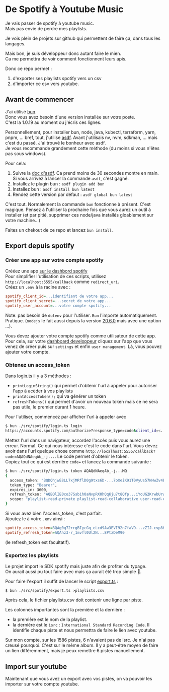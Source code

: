 # De Spotify à Youtube Music

Je vais passer de spotify à youtube music.  
Mais pas envie de perdre mes playlists.

Je vois plein de projets sur github qui permettent de faire ça, dans tous les langages.

Mais bon, je suis développeur donc autant faire le mien.  
Ca me permettra de voir comment fonctionnent leurs apis.

Donc ce repo permet :

1. d'exporter ses playlists spotify vers un csv
2. d'importer ce csv vers youtube.

## Avant de commencer

J'ai utilisé [bun](https://bun.sh/).  
Donc vous avez besoin d'une version installée sur votre poste.  
C'est la 1.0.19 au moment ou j'écris ces lignes.

Personnellement, pour installer bun, node, java, kubectl, terraform, yarn, pnpm, ... bref, tout, j'utilise [asdf](https://asdf-vm.com/). Avant j'utilisais nv, nvm, sdkman, ... mais c'est du passé. J'ai trouvé le bonheur avec asdf.  
Je vous recommande grandement cette méthode (du moins si vous n'êtes pas sous windows).

Pour cela:

1. Suivre la [doc d'asdf](https://asdf-vm.com/guide/getting-started.html). Ca prend moins de 30 secondes montre en main. Si vous arrivez à lancer la commande `asdf`, c'est gagné.
2. Installez le plugin bun : `asdf plugin add bun`
3. Installez bun : `asdf install bun latest`
4. Rendez cette version par défaut : `asdf global bun latest`

C'est tout. Normalement la commande `bun` fonctionne à présent. C'est magique. Pensez à l'utiliser la prochaine fois que vous aurez un outil à installer (et par pitié, supprimer ces node/java installés gloablement sur votre machine...)

Faites un chekout de ce repo et lancez `bun install`.

## Export depuis spotify

### Créer une app sur votre compte spotify

Crééez une app [sur le dashbord spotify](https://developer.spotify.com/dashboard/create)  
Pour simplifier l'utilisation de ces scripts, utilisez `http://localhost:5555/callback` comme `redirect_uri`.  
Créez un `.env` à la racine avec :

```ini
spotify_client_id=...identifiant de votre app...
spotify_client_secret=...secret de votre app...
spotify_user_account=...votre compte spotify...
```

Note: pas besoin de `dotenv` pour l'utiliser. `Bun` l'importe automatiquement. Pratique. (`nodejs` le fait aussi depuis la version [20.6.0](https://nodejs.org/en/blog/release/v20.6.0) mais avec une option ...).

Vous devez ajouter votre compte spotify comme utilisateur de cette app.  
Pour cela, sur votre [dashboard developpeur](https://developer.spotify.com/dashboard) cliquez sur l'app que vous venez de créer puis sur `settings` et enfin `user management`. Là, vous pouvez ajouter votre compte.

### Obtenez un access_token

Dans [login.ts](./src/spotify/login.ts) il y a 3 méthodes :

- `printLoginString()` qui permet d'obtenir l'url à appeler pour autoriser l'app à acèder à vos playlists
- `printAccessToken();` qui va générer un token
- `refreshTokens()` qui permet d'avoir un nouveau token mais ce ne sera pas utile, le premier durant 1 heure.

Pour l'utiliser, commencez par afficher l'url à appeler avec

```bash
$ bun ./src/spotify/login.ts login
https://accounts.spotify.com/authorize?response_type=code&client_id=<...>&scope=user-read-email%20playlist-read-private%20playlist-read-collaborative&redirect_uri=http%3A%2F%2Flocalhost%3A5555%2Fcallback`
```

Mettez l'url dans un navigateur, accordez l'accès puis vous aurez une erreur. Normal. Ce qui nous intéresse c'est le code dans l'url. Vous devez avoir dans l'url quelque chose comme `http://localhost:5555/callback?code=AQAQdNAeqAb_-j...`. Le code permet d'obtenir le token.  
Copiez tout ce qui est derrière `code=` et lancez la commande suivante :

```bash
$ bun ./src/spotify/login.ts token AQAQdNAeqAb_-j...MQ
{
  access_token: "BQDQhjwE8LL7xjMRflD0g9txs6D-...7oXeiK91T0VyUs57NHwZv4Ej_c-54Q90A",
  token_type: "Bearer",
  expires_in: 3600,
  refresh_token: "AQBQlIE0co37Ssbih0aNvpRX0hQqKju7t8Qfp...iYoUG2KrwbUrwy0Hm44U",
  scope: "playlist-read-private playlist-read-collaborative user-read-email",
}
```

Si vous avez bien l'access_token, c'est parfait.  
Ajoutez le à votre `.env` ainsi :

```ini
spotify_access_token=BQAg0q72rrgBIycGq_eLcd9Aw3EVI92n7faVD...zZIJ-cvp8Hzg
spotify_refresh_token=AQAhz3-r_1mvfl0Ul2N...8PtzDeM90
```

(le refresh_token est facultatif).

### Exportez les playlists

Le projet import le SDK spotify mais juste afin de profiter du typage.  
On aurait aussi pu tout faire avec mais ça aurait été trop simple 🙂.

Pour faire l'export il suffit de lancer le script [export.ts](./src/spotify/export.ts) :

```
$ bun ./src/spotify/export.ts >playlists.csv
```

Après cela, le fichier playlists.csv doit contenir une ligne par piste.

Les colonnes importantes sont la première et la dernière :

- la première est le nom de la playlist.
- la dernière est le `isrc` : `International Standard Recording Code`. Il identifie chaque piste et nous permettra de faire le lien avec youtube.

Sur mon compte, sur les 1586 pistes, 6 n'avaient pas de isrc. Je n'ai pas creusé pourquoi. C'est sur le même album. Il y a peut-être moyen de faire un lien différemment, mais je peux remettre 6 pistes manuellement.

## Import sur youtube

Maintenant que vous avez un export avec vos pistes, on va pouvoir les importer sur votre compte youtube.
